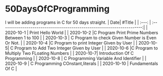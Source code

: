 # 50DaysOfCProgramming

I will be adding programs in C for 50 days straight.
| Date| #Title |
| :---: | :------------------------------------------------------------------------:|
| 2020-10-1 | Print Hello World |
| 2020-10-2 |C Program Print Prime Numbers Between 1 to 100 |
| 2020-10-3 | C Program to check Given Number is Even Or Not. |
| 2020-10-4 |C Program to print Integer Given by User |
| 2020-10-5| C Program to Add Two Integer Given by User |
| 2020-10-6 |C Program to Multiply Two FLoating Numbers |
| 2020-10-7| Introduction Of C Programming |
| 2020-10-8 | C Programming Variable And Identifier |
| 2020-10-9 | C Programming COnstant,literals |
| 2020-10-10 | Fundamentals Of C |
